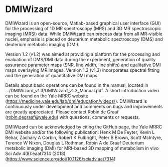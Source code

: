 # DMIWizard
DMIWizard is an open-source, Matlab-based graphical user interface (GUI) for the processing of 1D MR spectroscopy (MRS) and 3D MR spectroscopic imaging (MRSI) data. 
While DMIWizard can process data from all MR-visible nuclei, emphasis is placed on deuterium metabolic spectroscopy (DMS) and deuterium metabolic imaging (DMI). 

Version 1.2 (v1.2) was aimed at providing a platform for the processing and evaluation of DMS/DMI data during the experiment, generation of quality assurance 
parameter maps (SNR, line width, line shifts) and qualitative DMI maps overlaying MR images. 
Version 1.3 (v1.3) incorporates spectral fitting and the generation of quantitative DMI maps.

Details about basic operations can be found in the manual, located in .../DMIWizard_v1.3/DMIWizard_v1.3_Manual.pdf.
A short introduction video can be found on the Yale MRRC website (https://medicine.yale.edu/lab/dmi/education/videos/).
DMIWizard is continuously under development and comments on bugs and improvements are greatly appreciated.
Please contact Robin de Graaf (robin.degraaf@yale.edu) with questions, comments or requests.

DMIWizard can be acknowledged by citing the GitHub page, the Yale MRRC DMI website and/or the following publication:
Henk M De Feyter, Kevin L Behar, Zachary A Corbin, Robert K Fulbright, Peter B Brown, Scott McIntyre, Terence W Nixon, Douglas L Rothman, Robin A de Graaf
Deuterium metabolic imaging (DMI) for MRI-based 3D mapping of metabolism in vivo
Sci Adv 4(8):eaat7314 (2018) (https://www.science.org/doi/10.1126/sciadv.aat7314)
